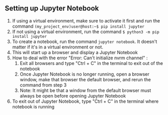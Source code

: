 ﻿## Setting up Jupyter Notebook
1. If using a virtual environment, make sure to activate it first and run the command `(my_project_env)user@host:~$ pip install jupyter`
2. If not using a virtual environment, run the command `$ python3 -m pip install jupyter`
3. To create a notebook, run the command `jupyter notebook`. It doesn't matter if it's in a virtual environment or not.  
4. This will start up a browser and display a Jupyter Notebook
5. How to deal with the error "Error: Can't initialize nvrm channel" :
	1. Exit all browsers and type "Ctrl + C" in the terminal to exit out of the notebook
	2. Once Jupyter Notebook is no longer running, open a browser window, make that browser the default browser, and rerun the command from step 3 
	3. Note: It might be that a window from the default browser must always be open before opening Jupyter Notebook
6. To exit out of Jupyter Notebook, type "Ctrl + C" in the terminal where notebook is running
